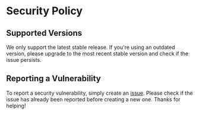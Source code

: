 # Security Policy

## Supported Versions

We only support the latest stable release.
If you're using an outdated version, please upgrade to the most recent stable version and check if the issue persists.

## Reporting a Vulnerability

To report a security vulnerability, simply create an [issue](https://github.com/chfuchte/digitechnikum-todo/issues). 
Please check if the issue has already been reported before creating a new one.
Thanks for helping!
